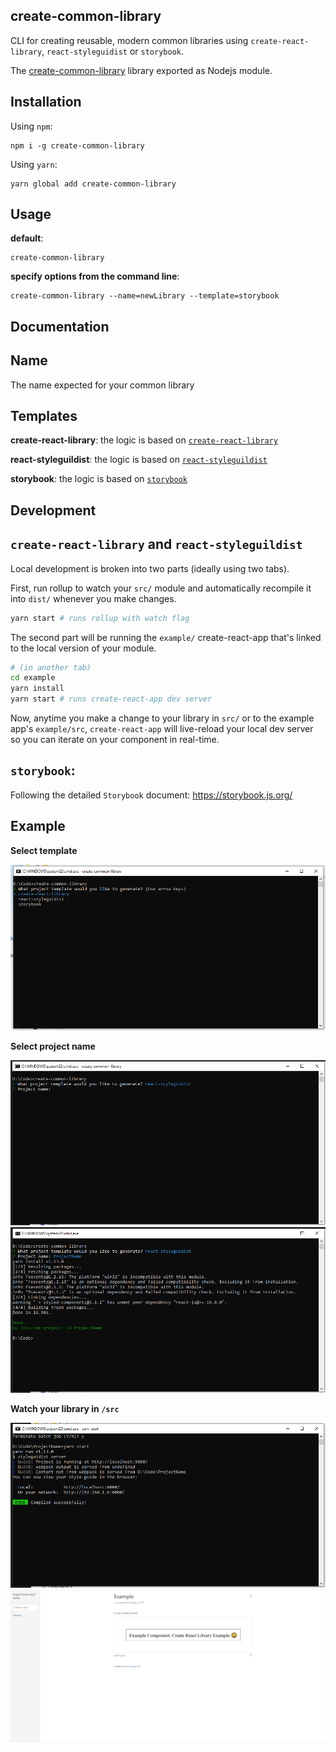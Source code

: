 ## **create-common-library**

CLI for creating reusable, modern common libraries using `create-react-library`, `react-styleguidist` or `storybook`.

The [create-common-library](https://www.npmjs.com/package/create-common-library) library exported as Nodejs module.

## **Installation**

Using `npm`:

```
npm i -g create-common-library
```

Using `yarn`:

```
yarn global add create-common-library
```

## **Usage**

**default**:

```
create-common-library
```

**specify options from the command line**:

```
create-common-library --name=newLibrary --template=storybook
```

## **Documentation**

## Name
The name expected for your common library

## Templates

**create-react-library**: the logic is based on [`create-react-library`](https://github.com/transitive-bullshit/create-react-library) 

**react-styleguildist**: the logic is based on [`react-styleguildist`](https://github.com/styleguidist/react-styleguidist)

**storybook**: the logic is based on [`storybook`](https://github.com/storybookjs/storybook)

## **Development**

## `create-react-library` and `react-styleguildist`

Local development is broken into two parts (ideally using two tabs).

First, run rollup to watch your `src/` module and automatically recompile it into `dist/` whenever you make changes.

```bash
yarn start # runs rollup with watch flag
```

The second part will be running the `example/` create-react-app that's linked to the local version of your module.

```bash
# (in another tab)
cd example
yarn install
yarn start # runs create-react-app dev server
```

Now, anytime you make a change to your library in `src/` or to the example app's `example/src`, `create-react-app` will live-reload your local dev server so you can iterate on your component in real-time.


## `storybook`: 
Following the detailed `Storybook` document: https://storybook.js.org/

## **Example**

**Select template**

![Select template](https://github.com/vuquangkhtn/create-common-library/blob/master/preview/select-template.PNG?raw=true)

**Select project name**

![Select project name](https://github.com/vuquangkhtn/create-common-library/blob/master/preview/select-project-name.PNG?raw=true)
![Created successfully](https://github.com/vuquangkhtn/create-common-library/blob/master/preview/created-successfully.PNG?raw=true)

**Watch your library in `/src`**

![Watch you library](https://github.com/vuquangkhtn/create-common-library/blob/master/preview/watch-your-library.PNG?raw=true)
![library](https://github.com/vuquangkhtn/create-common-library/blob/master/preview/library.PNG?raw=true)